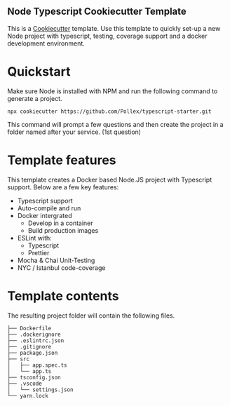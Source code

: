 Node Typescript Cookiecutter Template
----
This is a [Cookiecutter](https://cookiecutter.readthedocs.io/en/latest/) template. Use this template to quickly set-up a new Node project with typescript, testing, coverage support and a docker development environment.

# Quickstart
Make sure Node is installed with NPM and run the following command to generate a project.

```
npx cookiecutter https://github.com/Pollex/typescript-starter.git
```

This command will prompt a few questions and then create the project in a folder named after your service. (1st question)

# Template features
This template creates a Docker based Node.JS project with Typescript support. Below are a few key features:

 - Typescript support
 - Auto-compile and run
 - Docker intergrated
   - Develop in a container
   - Build production images
 - ESLint with:
   - Typescript
   - Prettier
 - Mocha & Chai Unit-Testing
 - NYC / Istanbul code-coverage

# Template contents
The resulting project folder will contain the following files.

```
├── Dockerfile
├── .dockerignore
├── .eslintrc.json
├── .gitignore
├── package.json
├── src
│   ├── app.spec.ts
│   └── app.ts
├── tsconfig.json
├── .vscode
│   └── settings.json
└── yarn.lock
```

